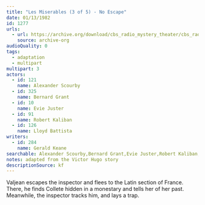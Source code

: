 ```yaml
---
title: "Les Miserables (3 of 5) - No Escape"
date: 01/13/1982
id: 1277
urls: 
  - url: https://archive.org/download/cbs_radio_mystery_theater/cbs_radio_mystery_theater-1251-1300.zip/cbs_radio_mystery_theater-1251-1300%2Fcbsrmt_1277_les_miserables_3_no_escape.mp3
    source: archive-org
audioQuality: 0
tags: 
  - adaptation
  - multipart
multipart: 3
actors:  
  - id: 121
    name: Alexander Scourby  
  - id: 325
    name: Bernard Grant  
  - id: 10
    name: Evie Juster  
  - id: 91
    name: Robert Kaliban  
  - id: 126
    name: Lloyd Battista
writers:  
  - id: 284
    name: Gerald Keane
searchable: Alexander Scourby,Bernard Grant,Evie Juster,Robert Kaliban,Lloyd Battista Gerald Keane
notes: adapted from the Victor Hugo story
descriptionSource: kf
---
```

Valjean escapes the inspector and flees to the Latin section of France. There, he finds Collete hidden in a monestary and tells her of her past. Meanwhile, the inspector tracks him, and lays a trap.